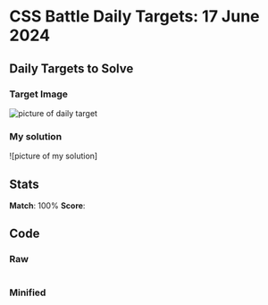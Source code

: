 

# CSS Battle Daily Targets: 17 June 2024

## Daily Targets to Solve

### Target Image

![picture of daily target](https://github.com/BekiaD/cssbattle/assets/144695091/e36c653f-6498-4e9a-b371-c70f1bfe67ca)

### My solution

![picture of my solution]

## Stats

**Match**: 100%
**Score**:

## Code

### Raw

```html

```

### Minified

```html

```
